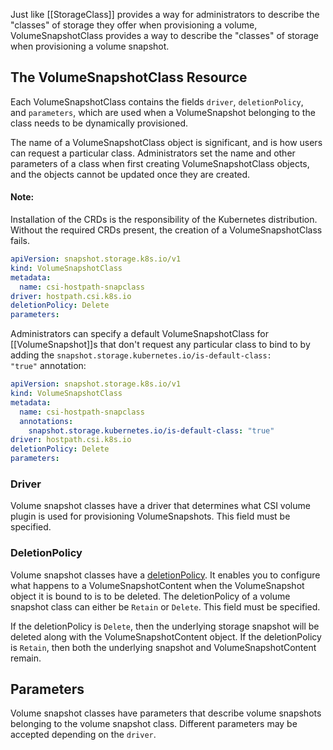 Just like [[StorageClass]] provides a way for administrators to describe the "classes" of storage they offer when provisioning a volume, VolumeSnapshotClass provides a way to describe the "classes" of storage when provisioning a volume snapshot.

## The VolumeSnapshotClass Resource[](https://kubernetes.io/docs/concepts/storage/volume-snapshot-classes/#the-volumesnapshotclass-resource)

Each VolumeSnapshotClass contains the fields `driver`, `deletionPolicy`, and `parameters`, which are used when a VolumeSnapshot belonging to the class needs to be dynamically provisioned.

The name of a VolumeSnapshotClass object is significant, and is how users can request a particular class. Administrators set the name and other parameters of a class when first creating VolumeSnapshotClass objects, and the objects cannot be updated once they are created.

#### Note:

Installation of the CRDs is the responsibility of the Kubernetes distribution. Without the required CRDs present, the creation of a VolumeSnapshotClass fails.

```yaml
apiVersion: snapshot.storage.k8s.io/v1
kind: VolumeSnapshotClass
metadata:
  name: csi-hostpath-snapclass
driver: hostpath.csi.k8s.io
deletionPolicy: Delete
parameters:
```

Administrators can specify a default VolumeSnapshotClass for [[VolumeSnapshot]]s that don't request any particular class to bind to by adding the `snapshot.storage.kubernetes.io/is-default-class: "true"` annotation:

```yaml
apiVersion: snapshot.storage.k8s.io/v1
kind: VolumeSnapshotClass
metadata:
  name: csi-hostpath-snapclass
  annotations:
    snapshot.storage.kubernetes.io/is-default-class: "true"
driver: hostpath.csi.k8s.io
deletionPolicy: Delete
parameters:
```

### Driver[](https://kubernetes.io/docs/concepts/storage/volume-snapshot-classes/#driver)

Volume snapshot classes have a driver that determines what CSI volume plugin is used for provisioning VolumeSnapshots. This field must be specified.

### DeletionPolicy[](https://kubernetes.io/docs/concepts/storage/volume-snapshot-classes/#deletionpolicy)

Volume snapshot classes have a [deletionPolicy](https://kubernetes.io/docs/concepts/storage/volume-snapshots/#delete). It enables you to configure what happens to a VolumeSnapshotContent when the VolumeSnapshot object it is bound to is to be deleted. The deletionPolicy of a volume snapshot class can either be `Retain` or `Delete`. This field must be specified.

If the deletionPolicy is `Delete`, then the underlying storage snapshot will be deleted along with the VolumeSnapshotContent object. If the deletionPolicy is `Retain`, then both the underlying snapshot and VolumeSnapshotContent remain.

## Parameters[](https://kubernetes.io/docs/concepts/storage/volume-snapshot-classes/#parameters)

Volume snapshot classes have parameters that describe volume snapshots belonging to the volume snapshot class. Different parameters may be accepted depending on the `driver`.